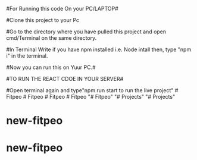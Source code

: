 #For Running this code On your PC/LAPTOP#

#Clone this project to your Pc

#Go to the directory where you have pulled this project and open cmd/Terminal on the same directory.

#In Terminal Write if you have npm installed i.e. Node intall then, type "npm i" in the terminal.

#Now you can run this on Yuur PC.#

#TO RUN THE REACT CDOE IN YOUR SERVER#

#Open terminal again and type"npm run start to run the live project"
#   F i t p e o  
 #   F i t p e o  
 #   F i t p e o  
 #   F i t p e o  
 "# Fitpeo" 
"# Projects" 
"# Projects" 
# new-fitpeo
# new-fitpeo
